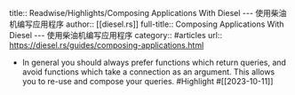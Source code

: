 title:: Readwise/Highlights/Composing Applications With Diesel --- 使用柴油机编写应用程序
author:: [[diesel.rs]]
full-title:: Composing Applications With Diesel --- 使用柴油机编写应用程序
category:: #articles
url:: https://diesel.rs/guides/composing-applications.html
- In general you should always prefer functions which return queries, and avoid functions which take a connection as an argument. This allows you to re-use and compose your queries. #Highlight #[[2023-10-11]]